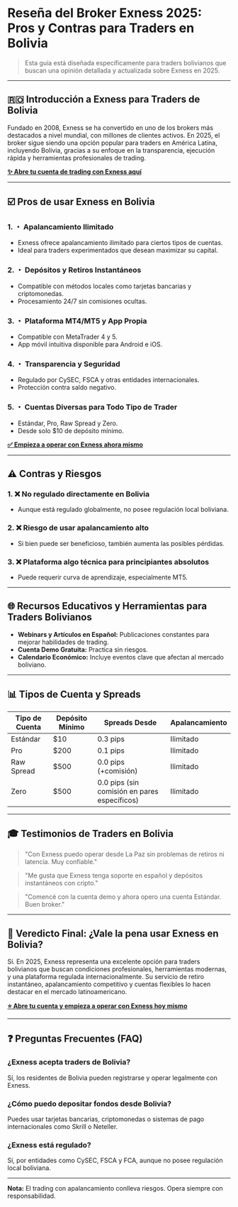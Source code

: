 # Reseña del Broker Exness 2025: Pros y Contras para Traders en Bolivia

> Esta guía está diseñada específicamente para traders bolivianos que buscan una opinión detallada y actualizada sobre Exness en 2025.

---

## 🇷🇴 Introducción a Exness para Traders de Bolivia

Fundado en 2008, Exness se ha convertido en uno de los brokers más destacados a nivel mundial, con millones de clientes activos. En 2025, el broker sigue siendo una opción popular para traders en América Latina, incluyendo Bolivia, gracias a su enfoque en la transparencia, ejecución rápida y herramientas profesionales de trading.

[**✨ Abre tu cuenta de trading con Exness aquí**](https://one.exnesstrack.org/boarding/sign-up/a/english23)

---

## ☑️ Pros de usar Exness en Bolivia

### 1. ・ Apalancamiento Ilimitado

* Exness ofrece apalancamiento ilimitado para ciertos tipos de cuentas.
* Ideal para traders experimentados que desean maximizar su capital.

### 2. ・ Depósitos y Retiros Instantáneos

* Compatible con métodos locales como tarjetas bancarias y criptomonedas.
* Procesamiento 24/7 sin comisiones ocultas.

### 3. ・ Plataforma MT4/MT5 y App Propia

* Compatible con MetaTrader 4 y 5.
* App móvil intuitiva disponible para Android e iOS.

### 4. ・ Transparencia y Seguridad

* Regulado por CySEC, FSCA y otras entidades internacionales.
* Protección contra saldo negativo.

### 5. ・ Cuentas Diversas para Todo Tipo de Trader

* Estándar, Pro, Raw Spread y Zero.
* Desde solo \$10 de depósito mínimo.

[**✅ Empieza a operar con Exness ahora mismo**](https://one.exnesstrack.org/boarding/sign-up/a/english23)

---

## ⚠️ Contras y Riesgos

### 1. ❌ No regulado directamente en Bolivia

* Aunque está regulado globalmente, no posee regulación local boliviana.

### 2. ❌ Riesgo de usar apalancamiento alto

* Si bien puede ser beneficioso, también aumenta las posibles pérdidas.

### 3. ❌ Plataforma algo técnica para principiantes absolutos

* Puede requerir curva de aprendizaje, especialmente MT5.

---

## 🌐 Recursos Educativos y Herramientas para Traders Bolivianos

* **Webinars y Artículos en Español:** Publicaciones constantes para mejorar habilidades de trading.
* **Cuenta Demo Gratuita:** Practica sin riesgos.
* **Calendario Económico:** Incluye eventos clave que afectan al mercado boliviano.

---

## 📊 Tipos de Cuenta y Spreads

| Tipo de Cuenta | Depósito Mínimo | Spreads Desde                                | Apalancamiento |
| -------------- | --------------- | -------------------------------------------- | -------------- |
| Estándar       | \$10            | 0.3 pips                                     | Ilimitado      |
| Pro            | \$200           | 0.1 pips                                     | Ilimitado      |
| Raw Spread     | \$500           | 0.0 pips (+comisión)                         | Ilimitado      |
| Zero           | \$500           | 0.0 pips (sin comisión en pares específicos) | Ilimitado      |

---

## 🎓 Testimonios de Traders en Bolivia

> "Con Exness puedo operar desde La Paz sin problemas de retiros ni latencia. Muy confiable."

> "Me gusta que Exness tenga soporte en español y depósitos instantáneos con cripto."

> "Comencé con la cuenta demo y ahora opero una cuenta Estándar. Buen broker."

---

## 📆 Veredicto Final: ¿Vale la pena usar Exness en Bolivia?

Sí. En 2025, Exness representa una excelente opción para traders bolivianos que buscan condiciones profesionales, herramientas modernas, y una plataforma regulada internacionalmente. Su servicio de retiro instantáneo, apalancamiento competitivo y cuentas flexibles lo hacen destacar en el mercado latinoamericano.

[**⭐ Abre tu cuenta y empieza a operar con Exness hoy mismo**](https://one.exnesstrack.org/boarding/sign-up/a/english23)

---

## ❓ Preguntas Frecuentes (FAQ)

### ¿Exness acepta traders de Bolivia?

Sí, los residentes de Bolivia pueden registrarse y operar legalmente con Exness.

### ¿Cómo puedo depositar fondos desde Bolivia?

Puedes usar tarjetas bancarias, criptomonedas o sistemas de pago internacionales como Skrill o Neteller.

### ¿Exness está regulado?

Sí, por entidades como CySEC, FSCA y FCA, aunque no posee regulación local boliviana.

---

**Nota:** El trading con apalancamiento conlleva riesgos. Opera siempre con responsabilidad.
